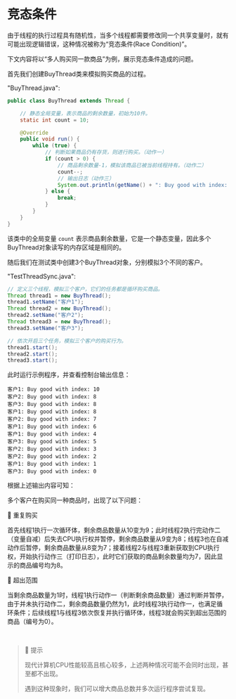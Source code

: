 # 竞态条件
由于线程的执行过程具有随机性，当多个线程都需要修改同一个共享变量时，就有可能出现逻辑错误，这种情况被称为“竞态条件(Race Condition)”。

下文内容将以“多人购买同一款商品”为例，展示竞态条件造成的问题。

首先我们创建BuyThread类来模拟购买商品的过程。

"BuyThread.java":

```java
public class BuyThread extends Thread {

    // 静态全局变量，表示商品的剩余数量，初始为10件。
    static int count = 10;

    @Override
    public void run() {
        while (true) {
            // 判断如果商品仍有存货，则进行购买。（动作一）
            if (count > 0) {
                // 商品剩余数量-1，模拟该商品已被当前线程持有。（动作二）
                count--;
                // 输出日志（动作三）
                System.out.println(getName() + ": Buy good with index: " + (count + 1));
            } else {
                break;
            }
        }
    }
}
```

该类中的全局变量 `count` 表示商品剩余数量，它是一个静态变量，因此多个BuyThread对象读写的内存区域是相同的。

随后我们在测试类中创建3个BuyThread对象，分别模拟3个不同的客户。

"TestThreadSync.java":

```java
// 定义三个线程，模拟三个客户，它们的任务都是循环购买商品。
Thread thread1 = new BuyThread();
thread1.setName("客户1");
Thread thread2 = new BuyThread();
thread2.setName("客户2");
Thread thread3 = new BuyThread();
thread3.setName("客户3");

// 依次开启三个任务，模拟三个客户的购买行为。
thread1.start();
thread2.start();
thread3.start();
```

此时运行示例程序，并查看控制台输出信息：

```text
客户1: Buy good with index: 10
客户2: Buy good with index: 8
客户3: Buy good with index: 8
客户1: Buy good with index: 8
客户2: Buy good with index: 7
客户1: Buy good with index: 6
客户1: Buy good with index: 4
客户3: Buy good with index: 5
客户2: Buy good with index: 3
客户2: Buy good with index: 2
客户1: Buy good with index: 1
客户3: Buy good with index: 0
```

根据上述输出内容可知：

多个客户在购买同一种商品时，出现了以下问题：

🔷 重复购买

首先线程1执行一次循环体，剩余商品数量从10变为9；此时线程2执行完动作二（变量自减）后失去CPU执行权并暂停，剩余商品数量从9变为8；线程3也在自减动作后暂停，剩余商品数量从8变为7；接着线程2与线程3重新获取到CPU执行权，开始执行动作三（打印日志），此时它们获取的商品剩余数量均为7，因此显示的商品编号均为8。

🔷 超出范围

当剩余商品数量为1时，线程1执行动作一（判断剩余商品数量）通过判断并暂停，由于并未执行动作二，剩余商品数量仍然为1，此时线程3执行动作一，也满足循环条件；后续线程1与线程3依次恢复并执行循环体，线程3就会购买到超出范围的商品（编号为0）。

<br />

> 🚩 提示
>
> 现代计算机CPU性能较高且核心较多，上述两种情况可能不会同时出现，甚至都不出现。
> 
> 遇到这种现象时，我们可以增大商品总数并多次运行程序尝试复现。
